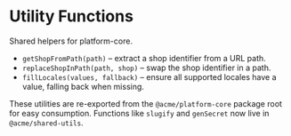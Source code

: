 # Utility Functions

Shared helpers for platform-core.

- `getShopFromPath(path)` – extract a shop identifier from a URL path.
- `replaceShopInPath(path, shop)` – swap the shop identifier in a path.
- `fillLocales(values, fallback)` – ensure all supported locales have a value,
  falling back when missing.

These utilities are re-exported from the `@acme/platform-core` package root for
easy consumption. Functions like `slugify` and `genSecret` now live in
`@acme/shared-utils`.
